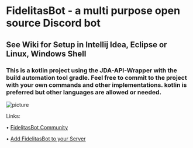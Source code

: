 # FidelitasBot - a multi purpose open source Discord bot
## See Wiki for Setup in Intellij Idea, Eclipse or Linux, Windows Shell

### This is a kotlin project using the JDA-API-Wrapper with the build automation tool gradle. Feel free to commit to the project with your own commands and other implementations. kotlin is preferred but other languages are allowed or needed.

![picture](https://media.discordapp.net/attachments/979110196372713502/1093517438143967342/image.png)

Links:
 
 • [FidelitasBot Community](https://discord.gg/EcbnGTSMZZ)
 
 • [Add FidelitasBot to your Server](https://discord.com/api/oauth2/authorize?client_id=1000390823273304066&permissions=8&scope=bot)
